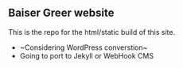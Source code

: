 ## Baiser Greer website

This is the repo for the html/static build of this site.

* ~Considering WordPress converstion~
* Going to port to Jekyll or WebHook CMS
